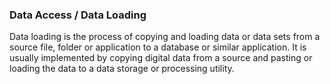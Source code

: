 ### Data Access / Data Loading
Data loading is the process of copying and loading data or data sets from a source file, folder or application to a database or similar application. It is usually implemented by copying digital data from a source and pasting or loading the data to a data storage or processing utility.